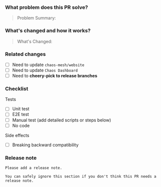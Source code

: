 <!--
Thank you for contributing to Chaos Mesh!

If you're unsure where to start, please refer to the contributing doc:

https://github.com/chaos-mesh/chaos-mesh/blob/master/CONTRIBUTING.md

If you still have questions, please let us know via issues.

Please follow the Title Formats below when you open a new PR:

1. module[, module2, module3]: what's changed
2. *: what's changed
-->

### What problem does this PR solve?

<!-- Uncomment this line if some issues to close -->
<!-- Close #xxx -->

> Problem Summary:

### What's changed and how it works?

<!-- Uncomment this line if this PR is associated with a proposal -->
<!-- Proposal: [xxx](url) -->

> What's Changed:

### Related changes

- [ ] Need to update `chaos-mesh/website`
- [ ] Need to update `Chaos Dashboard`
- [ ] Need to **cheery-pick to release branches**

### Checklist

Tests

<!-- Must include at least one of them. -->

- [ ] Unit test
- [ ] E2E test
- [ ] Manual test (add detailed scripts or steps below)
- [ ] No code

Side effects

- [ ] Breaking backward compatibility

### Release note <!-- bugfixes or new feature need a release note -->

```text
Please add a release note.

You can safely ignore this section if you don't think this PR needs a release note.
```
